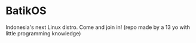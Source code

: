 # BatikOS
Indonesia's next Linux distro. Come and join in! (repo made by a 13 yo with little programming knowledge) 
